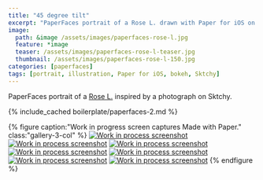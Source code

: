 ```yaml
---
title: "45 degree tilt"
excerpt: "PaperFaces portrait of a Rose L. drawn with Paper for iOS on an iPad."
image: 
  path: &image /assets/images/paperfaces-rose-l.jpg 
  feature: *image
  teaser: /assets/images/paperfaces-rose-l-teaser.jpg
  thumbnail: /assets/images/paperfaces-rose-l-150.jpg
categories: [paperfaces]
tags: [portrait, illustration, Paper for iOS, bokeh, Sktchy]
---
```


PaperFaces portrait of a [Rose L.](https://sktchy.com/Bf0pYC) inspired by a photograph on Sktchy.

{% include_cached boilerplate/paperfaces-2.md %}

{% figure caption:"Work in progress screen captures Made with Paper." class:"gallery-3-col" %}
[![Work in process screenshot](/assets/images/paperfaces-rose-l-process-1-600.jpg)](/assets/images/paperfaces-rose-l-process-1-lg.jpg)
[![Work in process screenshot](/assets/images/paperfaces-rose-l-process-2-600.jpg)](/assets/images/paperfaces-rose-l-process-2-lg.jpg)
[![Work in process screenshot](/assets/images/paperfaces-rose-l-process-3-600.jpg)](/assets/images/paperfaces-rose-l-process-3-lg.jpg)
[![Work in process screenshot](/assets/images/paperfaces-rose-l-process-4-600.jpg)](/assets/images/paperfaces-rose-l-process-4-lg.jpg)
[![Work in process screenshot](/assets/images/paperfaces-rose-l-process-5-600.jpg)](/assets/images/paperfaces-rose-l-process-5-lg.jpg)
[![Work in process screenshot](/assets/images/paperfaces-rose-l-process-6-600.jpg)](/assets/images/paperfaces-rose-l-process-6-lg.jpg)
[![Work in process screenshot](/assets/images/paperfaces-rose-l-process-7-600.jpg)](/assets/images/paperfaces-rose-l-process-7-lg.jpg)
{% endfigure %}
